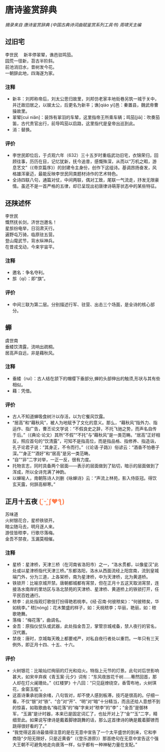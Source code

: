 # 唐诗鉴赏辞典

*摘录来自*
*唐诗鉴赏辞典 (中国古典诗词曲赋鉴赏系列工具书)*
*周啸天主编*

## 过旧宅
李世民　 
新丰停翠辇，谯邑驻鸣笳。  
园荒一径新，苔古半阶斜。  
前池消旧水，昔树发今花。  
一朝辞此地，四海遂为家。
### 注释
- 新丰：刘邦称帝后，刘太公思归故里，刘邦仿老家丰地街巷另筑一城于关中，并迁故旧居之，以娱太公，后更名为新丰；谯[qiáo yì]邑：秦置县，魏武帝曹操故里。
- 翠辇[cuì niǎn]：装饰有翠羽的车辇，这里指帝王所乘车辆；鸣笳[jiā]：吹奏笳笛，古代贵官出行，前导鸣笳以启路，这里指代是皇帝出巡到此。
- 消：替换。
### 评价
- 李世民即位后，于贞观六年（632）三十五岁时重临武功旧宅，衣锦荣归，回顾往事，历历在目，记忆犹新，抚今追昔，感慨殊深，从而以“万机之暇，游息艺文”（《帝京篇序》）的封建令主身份，创作下这组诗。基调昂扬奋发，风格雄浑豪迈，最能反映李世民同类题材诗作的艺术特色。
- 全诗四联八句，通篇对仗，中间两联，偶对工致，尾联一气流走，抒发无限豪情。虽还不是一首严格的五律，却已呈现出初唐律诗萌芽状态中的某些特征。

## 还陕述怀
李世民　  
慨然抚长剑，济世岂邀名！  
星旂纷电举，日羽肃天行。  
遍野屯万骑，临原驻五营。  
登山麾武节，背水纵神兵。  
在昔戎戈动，今来宇宙平。
### 注释
- 邀名：争名夺利。
- 旂（qí）：即“旗”。
### 评价
- 中间三联为第二层。分别描述行军、驻营、出击三个场面，是全诗的核心部分。

## 蝉
虞世南　  
垂緌饮清露，流响出疏桐。  
居高声自远，非是藉秋风。  
### 注释
- 垂緌（ruí）：古人结在颔下的帽缨下垂部分,蝉的头部伸出的触须,形状与其有些相似。
- 藉：凭借。
### 评价
- 古人不知道蝉吸食树汁以存活，以为它餐风饮露。
- “居高”和“藉秋风”，被人为地赋予了文化的意义。那么，“藉秋风”指外力、指运作、指广告，曹丕论文学说：“不假良史之辞，不托飞驰之势，而声名自传于后。”（《典论·论文）其所“不假”“不托”与“藉秋风”是一类范畴。“居高”正好相反，照应首句的“饮清露”，可知不是指高位，而是指品格、指修养、指造诣，孔子论君子说：“其身正，不令而行。”（《论语·子路》）俗谚云：“酒香不怕巷子深。”“身正”“酒好”和“居高”是另一类范畴。
- “自”“非”二字对举，一正一反，很有力度。
- 托物言志，同时具备两个层面——表示的层面做到了贴切，暗示的层面做到了浑成，所以全诗充满了神韵。
- 以蝉喻人，南朝陈诗人刘删《咏蝉诗》云：“声流上林苑，影入侍臣冠。得饮玄天露，何辞高柳寒。”


## 正月十五夜  <font color=coral>(´͈ᵕ`͈ʃ♥ƪ)</font>
苏味道  
火树银花合，星桥铁锁开。  
暗尘随马去，明月逐人来。  
游伎皆秾李，行歌尽落梅。  
金吾不禁夜，玉漏莫相催。  
### 注释
-  星桥：星津桥，天津三桥（在河南省洛阳市）之一，“洛水贯都，以像星汉”此处或以星津桥指代天津三桥。”东都洛阳，洛水从西面流经上阳宫南，流到皇城端门外，分为三道，上各架桥，南为星津桥，中为天津桥，北为黄道桥。
- 铁锁开：比喻京城开禁。唐朝都城都有宵禁，但在正月十五这天取消宵禁，连接洛水南岸的里坊区与洛北禁苑的天津桥、星津桥、黄道桥上的铁锁打开，任平民百姓通行。
- 秾李：此处指观灯歌伎打扮得艳若桃李。《经·召南·何彼秾矣》：“何彼秾矣，华如桃李。” 秾[nóng]：花木繁盛的样子，如：夭桃秾李；华丽，艳丽，如：秾歌艳舞。
- 落梅：“梅花落”，曲调名。
- 金吾：原指仪仗队或武器，此处指金吾卫，掌管京城戒备，禁人夜行的官名，汉代置。
- 禁夜：唐时，京城每天晚上都要戒严，对私自夜行者处以重罚。一年只有三天例外，即正月十四、十五、十六。
### 评价
- 火树银花：比喻灿烂绚丽的灯光和焰火。特指上元节的灯景。此句对后世影响甚大，如宋辛弃疾《青玉案·元夕》词有：“东风夜放花千树……蓦然回首，那人却在灯火阑珊处。”《红楼梦》十八回：“只见庭燎绕空，香雪布地，火树琪花，金窗玉槛”。
- 这首诗秉承初唐余绪，八句皆对，却不使人感到板滞，技巧是很高的。仔细一看，不仅“银”对“铁”、“合”对“开”、“明”对“暗”十分精当，而且还给人意想不到的惊喜，如取歌曲名“梅花落”的“梅”字来对“秾李”的“李”；“金吾”是御林军，“玉漏”是计时器，本来已是固定词汇了，也扯开对上了“金”“玉”二字，精细至此。如果说写律诗是戴着脚镣跳舞的话，那么这首律诗的确是戴着脚镣而跳得很好看的了。”
- “我觉得这首诗最值得注意的是在无意中宣告了一个太平盛世的到来，它和李商隐“夕阳无限好，只是近黄昏”（《登乐游原》）那首绝句在无意中宣告这个强大王朝不可避免地走向衰落一样，似乎都有一种神秘力量在支配。”

